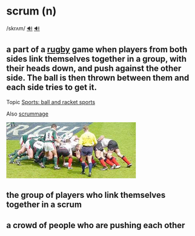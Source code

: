 # scrum (n)

/skrʌm/ [🔊](https://www.oxfordlearnersdictionaries.com/media/english/uk_pron/s/scr/scrum/scrum__gb_1.mp3) [🔊](https://www.oxfordlearnersdictionaries.com/media/english/us_pron/s/scr/scrum/scrum__us_1.mp3)

## a part of a [rugby](../r/rugby-n.md#a-game-played-by-two-teams-of-13-or-15-players-using-an-oval-ball-which-may-be-kicked-or-carried-teams-try-to-put-the-ball-over-the-others-team-line) game when players from both sides link themselves together in a group, with their heads down, and push against the other side. The ball is then thrown between them and each side tries to get it.

Topic [Sports: ball and racket sports](../topics/sports-ball-and-racket-sports.md#sports-ball--racket-sports)

Also [scrummage]()

![scrum-01](scrum-01.png)

## the group of players who link themselves together in a scrum

## a crowd of people who are pushing each other